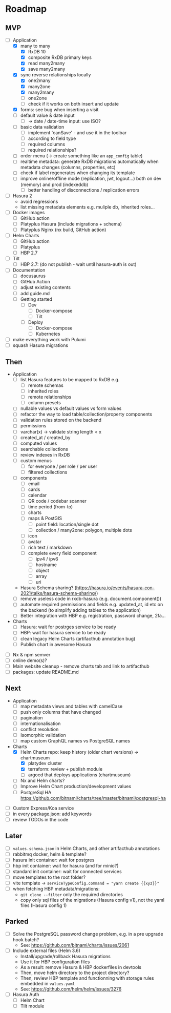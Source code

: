 # Roadmap

## MVP

- [ ] Application
  - [x] many to many
    - [x] RxDB 10
    - [x] composite RxDB primary keys
    - [x] read many2many
    - [x] save many2many
  - [x] sync reverse relationships locally
    - [x] one2many
    - [x] many2one
    - [x] many2many
    - [ ] one2one
    - [ ] check if it works on both insert and update
  - [x] forms: see bug when inserting a visit
  - [ ] default value & date input
    - [ ] -> date / date-time input: use ISO?
  - [ ] basic data validation
    - [ ] implement 'canSave' - and use it in the toolbar
    - [ ] according to field type
    - [ ] required columns
    - [ ] required relationships?
  - [ ] order menu (-> create something like an `app_config` table)
  - [ ] realtime metadata: generate RxDB migrations automatically when metadata changes (columns, properties, etc)
  - [ ] check if label regenerates when changing its template
  - [ ] improve online/offline mode (replication, jwt, logout...) both on dev (memory) and prod (indexeddb)
    - [ ] better handling of disconnections / replication errors
- [ ] Hasura 2
  - avoid regressions
  - list missing metadata elements e.g. muliple db, inherited roles...
- [ ] Docker images
  - [ ] GitHub action
  - [ ] Platyplus Hasura (include migrations + schema)
  - [ ] Platyplus Nginx (nx build, GitHub action)
- [ ] Helm Charts
  - [ ] GitHub action
  - [ ] Platyplus
  - [ ] HBP 2.7
- [ ] Tilt
  - [ ] HBP 2.7: (do not publish - wait until hasura-auth is out)
- [ ] Documentation
  - [ ] docusaurus
  - [ ] GitHub Action
  - [ ] adjust existing contents
  - [ ] add guide.md
  - [ ] Getting started
    - [ ] Dev
      - [ ] Docker-compose
      - [ ] Tilt
    - [ ] Deploy
      - [ ] Docker-compose
      - [ ] Kubernetes
- [ ] make everything work with Pulumi
- [ ] squash Hasura migrations

## Then

- Application
  - [ ] list Hasura features to be mapped to RxDB e.g.
    - [ ] remote schemas
    - [ ] inherited roles
    - [ ] remote relationships
    - [ ] column presets
  - [ ] nullable values vs default values vs form values
  - [ ] refactor the way to load table/collection/property components
  - [ ] validation rules stored on the backend
  - [ ] permissions
  - [ ] varchar(x) -> validate string length < x
  - [ ] created_at / created_by
  - [ ] computed values
  - [ ] searchable collections
  - [ ] review indexes in RxDB
  - [ ] custom menus
    - [ ] for everyone / per role / per user
    - [ ] filtered collections
  - [ ] components
    - [ ] email
    - [ ] cards
    - [ ] calendar
    - [ ] QR code / codebar scanner
    - [ ] time period (from-to)
    - [ ] charts
    - [ ] maps & PostGIS
      - [ ] point field: location/single dot
      - [ ] collection / many2one: polygon, multiple dots
    - [ ] icon
    - [ ] avatar
    - [ ] rich text / markdown
    - [ ] complete every field component
      - [ ] ipv4 / ipv6
      - [ ] hostname
      - [ ] object
      - [ ] array
      - [ ] uri
  - Hasura Schema sharing? (https://hasura.io/events/hasura-con-2021/talks/hasura-schema-sharing/)
  - [ ] remove useless code in rxdb-hasura (e.g. document.component())
  - [ ] automate required permissions and fields e.g. updated_at, id etc on the backend (to simplify adding tables to the application)
  - [ ] Better integration with HBP e.g. registration, password change, 2fa...
- Charts
  - [ ] Hasura: wait for postrges service to be ready
  - [ ] HBP: wait for hasura service to be ready
  - [ ] clean legacy Helm Charts (artifacthub annotation bug)
  - [ ] Publish chart in awesome Hasura
- [ ] Nx & npm semver
- [ ] online demo(s)?
- [ ] Main website cleanup - remove charts tab and link to artifacthub
- [ ] packages: update README.md

## Next

- Application
  - [ ] map metadata views and tables with camelCase
  - [ ] push only columns that have changed
  - [ ] pagination
  - [ ] internationalisation
  - [ ] conflict resolution
  - [ ] Isomorphic validation
  - [ ] map custom GraphQL names vs PostgreSQL names
- Charts
  - [x] Helm Charts repo: keep history (older chart versions) -> chartmuseum
    - [x] platydev cluster
    - [x] terraform: review + publish module
    - [ ] argocd that deploys applications (chartmuseum)
  - [ ] Nx and Helm charts?
  - [ ] Improve Helm Chart production/development values
  - [ ] PostgreSql HA https://github.com/bitnami/charts/tree/master/bitnami/postgresql-ha
- [ ] Custom Express/Koa service
- [ ] in every package.json: add keywords
- [ ] review TODOs in the code

## Later

- [ ] `values.schema.json` in Helm Charts, and other artifacthub annotations
- [ ] rabbitmq docker, helm & template?
- [ ] hasura init container: wait for postgres
- [ ] hbp init container: wait for hasura (and for minio?)
- [ ] standard init container: wait for connected services
- [ ] move templates to the root folder?
- [ ] vite template -> `serviceTypeConfig.command = "yarn create {{xyz}}"`
- [ ] when fetching HBP metadata/migrations:
  - `git clone --filter` only the required directories
  - copy only sql files of the migrations (Hasura config v1), not the yaml files (Hasura config 1)

## Parked

- [ ] Solve the PostgreSQL password change problem, e.g. in a pre upgrade hook batch?
  - See: https://github.com/bitnami/charts/issues/2061
- [ ] Include external files (Helm 3.6)
  - Install/upgrade/rollback Hasura migrations
  - Use it for HBP configuration files
  - As a result: remove Hasura & HBP dockerfiles in devtools
  - Then, move helm directory to the project directory?
  - Then, review HBP template and functionning with storage rules embedded in `values.yaml`
  - See: https://github.com/helm/helm/issues/3276
- [ ] Hasura Auth
  - [ ] Helm Chart
  - [ ] Tilt module
